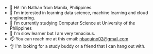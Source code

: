 - 👋 Hi! I'm Nathan from Manila, Philippines
- 👀 I’m interested in learning data science, machine learning and cloud engineering.
- 🌱 I’m currently studying Computer Science at University of the Philippines
- 🥲 I'm slow learner but I am very tenacious.
- 📫 You can reach me at this email: nbaquino02@gmail.com
- 👌 I'm looking for a study buddy or a friend that I can hang out with.

<!---
nathan-aquino-hub/nathan-aquino-hub is a ✨ special ✨ repository because its `README.md` (this file) appears on your GitHub profile.
You can click the Preview link to take a look at your changes.
--->
